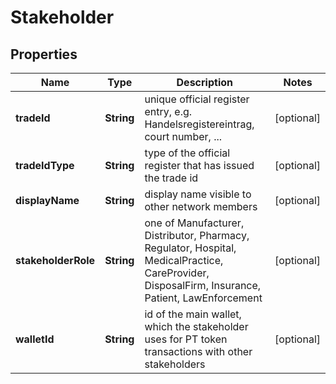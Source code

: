 
# Stakeholder

## Properties
Name | Type | Description | Notes
------------ | ------------- | ------------- | -------------
**tradeId** | **String** | unique official register entry, e.g. Handelsregistereintrag, court number, ... |  [optional]
**tradeIdType** | **String** | type of the official register that has issued the trade id |  [optional]
**displayName** | **String** | display name visible to other network members |  [optional]
**stakeholderRole** | **String** | one of Manufacturer, Distributor, Pharmacy, Regulator, Hospital, MedicalPractice, CareProvider, DisposalFirm, Insurance, Patient, LawEnforcement |  [optional]
**walletId** | **String** | id of the main wallet, which the stakeholder uses for PT token transactions with other stakeholders |  [optional]



